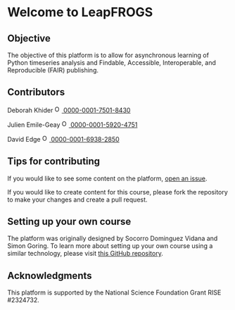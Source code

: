 # Welcome to LeapFROGS

## Objective

The objective of this platform is to allow for asynchronous learning of Python timeseries analysis and Findable, Accessible, Interoperable, and Reproducible (FAIR) publishing. 

## Contributors
Deborah Khider <a href="https://orcid.org/0000-0001-7501-8430">
<img alt="ORCID logo" src="https://info.orcid.org/wp-content/uploads/2019/11/orcid_16x16.png" width="16" height="16" />
0000-0001-7501-8430
</a>

Julien Emile-Geay <a href="https://orcid.org/0000-0001-5920-4751">
<img alt="ORCID logo" src="https://info.orcid.org/wp-content/uploads/2019/11/orcid_16x16.png" width="16" height="16" />
0000-0001-5920-4751
</a>

David Edge <a href="https://orcid.org/0000-0001-6938-2850">
<img alt="ORCID logo" src="https://info.orcid.org/wp-content/uploads/2019/11/orcid_16x16.png" width="16" height="16" />
0000-0001-6938-2850
</a>

## Tips for contributing

If you would like to see some content on the platform, [open an issue](https://github.com/LinkedEarth/LeapFROGS/issues). 

If you would like to create content for this course, please fork the repository to make your changes and create a pull request. 

## Setting up your own course

The platform was originally designed by Socorro Dominguez Vidana and Simon Goring. To learn more about setting up your own course using a similar technology, please visit [this GitHub repository](https://github.com/throughput-ec/ec_workshops_py).

## Acknowledgments

This platform is supported by the National Science Foundation Grant RISE #2324732. 


